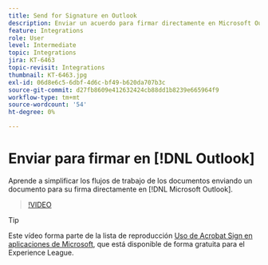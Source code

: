 ```yaml
---
title: Send for Signature en Outlook
description: Enviar un acuerdo para firmar directamente en Microsoft Outlook
feature: Integrations
role: User
level: Intermediate
topic: Integrations
jira: KT-6463
topic-revisit: Integrations
thumbnail: KT-6463.jpg
exl-id: 06d8e6c5-6dbf-4d6c-bf49-b620da707b3c
source-git-commit: d27fb8609e412632424cb88dd1b8239e665964f9
workflow-type: tm+mt
source-wordcount: '54'
ht-degree: 0%

---
```


# Enviar para firmar en [!DNL Outlook]

Aprende a simplificar los flujos de trabajo de los documentos enviando un documento para su firma directamente en [!DNL Microsoft Outlook].

>[!VIDEO](https://video.tv.adobe.com/v/37839?quality=12&learn=on&hidetitle=true)

>[!TIP]
>
>Este vídeo forma parte de la lista de reproducción [Uso de Acrobat Sign en aplicaciones de Microsoft](https://experienceleague.adobe.com/en/playlists/acrobat-sign-integrate-microsoft-apps), que está disponible de forma gratuita para el Experience League.

